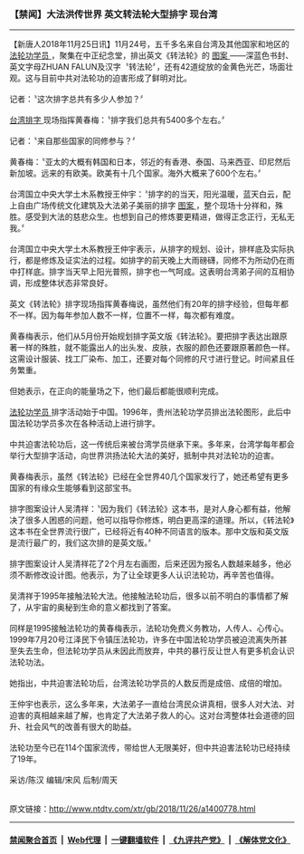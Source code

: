 ### 【禁闻】大法洪传世界 英文转法轮大型排字 现台湾
------------------------

<div class="wysiwyg">
 【新唐人2018年11月25日讯】11月24号，五千多名来自台湾及其他国家和地区的
 <a href="http://www.ntdtv.com/xtr/gb/articlelistbytag_法轮功学员.html" target="_blank">
  法轮功学员
 </a>
 ，聚集在中正纪念堂，排出英文《转法轮》的
 <a href="http://www.ntdtv.com/xtr/gb/articlelistbytag_图案.html" target="_blank">
  图案
 </a>
 ——深蓝色书封、英文字母ZHUAN FALUN及汉字〝转法轮〞，还有42道绽放的金黄色光芒，场面壮观。这与目前中共对法轮功的迫害形成了鲜明对比。
 <br/>
 <br/>
 记者：〝这次排字总共有多少人参加？〞
 <br/>
 <br/>
 <a href="http://www.ntdtv.com/xtr/gb/articlelistbytag_台湾排字.html" target="_blank">
  台湾排字
 </a>
 现场指挥黄春梅：〝排字我们总共有5400多个左右。〞
 <br/>
 <br/>
 记者：〝来自那些国家的同修参与？〞
 <br/>
 <br/>
 黄春梅：〝亚太的大概有韩国和日本，邻近的有香港、泰国、马来西亚、印尼然后新加坡。远来的有欧美。欧美有十几个国家。海外大概来了600个左右。〞
 <br/>
 <br/>
 台湾国立中央大学土木系教授王仲宇：〝排字的的当天，阳光温暖，蓝天白云，配上自由广场传统文化建筑及大法弟子美丽的排字
 <a href="http://www.ntdtv.com/xtr/gb/articlelistbytag_图案.html" target="_blank">
  图案
 </a>
 ，整个现场十分祥和，殊胜。感受到大法的慈悲众生。也想到自己的修炼要更精进，做得正念正行，无私无我。〞
 <br/>
 <br/>
 台湾国立中央大学土木系教授王仲宇表示，从排字的规划、设计，排样底及实际执行，都是修炼及证实法的过程。如排字的前天晚上大雨磅礴，同修不为所动仍在雨中打样底。排字当天早上阳光普照，排字也一气呵成。这表明台湾弟子间的互相协调，形成整体状态非常良好。
 <br/>
 <br/>
 英文《转法轮》排字现场指挥黄春梅说，虽然他们有20年的排字经验，但每年都不一样。因为每年参加人数不一样，位置不一样，每次都有难度。
 <br/>
 <br/>
 黄春梅表示，他们从5月份开始规划排字英文版《转法轮》。要把排字表达出跟原著一样的殊胜，就不能露出人的出头发、皮肤，衣服的颜色还要跟原著颜色一样。这需设计服装、找工厂染布、加工，还要对每个同修的尺寸进行登记。时间紧且任务繁重。
 <br/>
 <br/>
 但她表示，在正向的能量场之下，他们最后都能很顺利完成。
 <br/>
 <br/>
 <a href="http://www.ntdtv.com/xtr/gb/articlelistbytag_法轮功学员.html" target="_blank">
  法轮功学员
 </a>
 排字活动始于中国。1996年，贵州法轮功学员排出法轮图形，此后中国法轮功学员多次在各种活动上进行排字。
 <br/>
 <br/>
 中共迫害法轮功后，这一传统后来被台湾学员继承下来。多年来，台湾学每年都会举行大型排字活动，向世界洪扬法轮大法的美好，抵制中共对法轮功的迫害。
 <br/>
 <br/>
 黄春梅表示，虽然《转法轮》已经在全世界40几个国家发行了，她还希望有更多国家的有缘众生能够看到这部宝书。
 <br/>
 <br/>
 排字图案设计人吴清祥：〝因为我们《转法轮》这本书，是对人身心都有益，他解决了很多人困惑的问题，他可以指导你修炼，明白更高深的道理。所以，《转法轮》这本书在全世界流行很广，已经将近有40种不同语言的版本。那中文版和英文版是流行最广的，我们这次排的是英文版。〞
 <br/>
 <br/>
 排字图案设计人吴清祥花了2个月左右画图，后来还因为报名人数越来越多，他必须不断修改设计图。他表示，为了让全球更多人认识法轮功，再辛苦也值得。
 <br/>
 <br/>
 吴清祥于1995年接触法轮大法。他接触法轮功后，很多以前不明白的事情都了解了，从宇宙的奥秘到生命的意义都找到了答案。
 <br/>
 <br/>
 同样是1995接触法轮功的黄春梅表示，法轮功免费义务教功，人传人、心传心。1999年7月20号江泽民下令镇压法轮功，许多在中国法轮功学员被迫流离失所甚至失去生命，但法轮功学员从未因此而放弃，中共的暴行反让世人有更多机会认识法轮功法。
 <br/>
 <br/>
 她指出，中共迫害法轮功后，台湾法轮功学员的人数反而是成倍、成倍的增加。
 <br/>
 <br/>
 王仲宇也表示，这么多年来，大法弟子一直给台湾民众讲真相，很多人对大法、对迫害的真相越来越了解，也肯定了大法弟子救人的心。这对台湾整体社会道德的回升、社会风气的改善有很大的助益。
 <br/>
 <br/>
 法轮功至今已在114个国家流传，带给世人无限美好，但中共迫害法轮功已经持续了19年。
 <br/>
 <br/>
 采访/陈汉 编辑/宋风 后制/周天
</div>

<br/>原文链接：http://www.ntdtv.com/xtr/gb/2018/11/26/a1400778.html


------------------------
#### [禁闻聚合首页](https://github.com/gfw-breaker/banned-news/blob/master/README.md) &nbsp;|&nbsp; [Web代理](https://github.com/gfw-breaker/open-proxy/blob/master/README.md) &nbsp;|&nbsp; [一键翻墙软件](https://github.com/gfw-breaker/nogfw/blob/master/README.md) &nbsp;|&nbsp; [《九评共产党》](https://github.com/gfw-breaker/9ping.md/blob/master/README.md#九评之一评共产党是什么) &nbsp;|&nbsp; [《解体党文化》](https://github.com/gfw-breaker/jtdwh.md/blob/master/README.md#绪论)